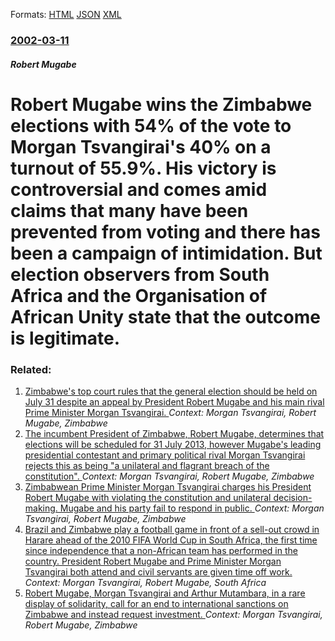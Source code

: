 
Formats: [HTML](/news/2002/03/11/robert-mugabe-wins-the-zimbabwe-elections-with-54-of-the-vote-to-morgan-tsvangirai-s-40-on-a-turnout-of-55-9-his-victory-is-controversia.html)  [JSON](/news/2002/03/11/robert-mugabe-wins-the-zimbabwe-elections-with-54-of-the-vote-to-morgan-tsvangirai-s-40-on-a-turnout-of-55-9-his-victory-is-controversia.json)  [XML](/news/2002/03/11/robert-mugabe-wins-the-zimbabwe-elections-with-54-of-the-vote-to-morgan-tsvangirai-s-40-on-a-turnout-of-55-9-his-victory-is-controversia.xml)  

### [2002-03-11](/news/2002/03/11/index.md)

##### Robert Mugabe
# Robert Mugabe wins the Zimbabwe elections with 54% of the vote to Morgan Tsvangirai's 40% on a turnout of 55.9%. His victory is controversial and comes amid claims that many have been prevented from voting and there has been a campaign of intimidation. But election observers from South Africa and the Organisation of African Unity state that the outcome is legitimate.




### Related:

1. [Zimbabwe's top court rules that the general election should be held on July 31 despite an appeal by President Robert Mugabe and his main rival Prime Minister Morgan Tsvangirai. ](/news/2013/07/5/zimbabwe-s-top-court-rules-that-the-general-election-should-be-held-on-july-31-despite-an-appeal-by-president-robert-mugabe-and-his-main-riv.md) _Context: Morgan Tsvangirai, Robert Mugabe, Zimbabwe_
2. [The incumbent President of Zimbabwe, Robert Mugabe, determines that elections will be scheduled for 31 July 2013, however Mugabe's leading presidential contestant and primary political rival Morgan Tsvangirai rejects this as being "a unilateral and flagrant breach of the constitution". ](/news/2013/06/13/the-incumbent-president-of-zimbabwe-robert-mugabe-determines-that-elections-will-be-scheduled-for-31-july-2013-however-mugabe-s-leading-p.md) _Context: Morgan Tsvangirai, Robert Mugabe, Zimbabwe_
3. [Zimbabwean Prime Minister Morgan Tsvangirai charges his President Robert Mugabe with violating the constitution and unilateral decision-making. Mugabe and his party fail to respond in public. ](/news/2010/10/7/zimbabwean-prime-minister-morgan-tsvangirai-charges-his-president-robert-mugabe-with-violating-the-constitution-and-unilateral-decision-maki.md) _Context: Morgan Tsvangirai, Robert Mugabe, Zimbabwe_
4. [Brazil and Zimbabwe play a football game in front of a sell-out crowd in Harare ahead of the 2010 FIFA World Cup in South Africa, the first time since independence that a non-African team has performed in the country. President Robert Mugabe and Prime Minister Morgan Tsvangirai both attend and civil servants are given time off work. ](/news/2010/06/2/brazil-and-zimbabwe-play-a-football-game-in-front-of-a-sell-out-crowd-in-harare-ahead-of-the-2010-fifa-world-cup-in-south-africa-the-first.md) _Context: Morgan Tsvangirai, Robert Mugabe, South Africa_
5. [Robert Mugabe, Morgan Tsvangirai and Arthur Mutambara, in a rare display of solidarity, call for an end to international sanctions on Zimbabwe and instead request investment. ](/news/2010/05/6/robert-mugabe-morgan-tsvangirai-and-arthur-mutambara-in-a-rare-display-of-solidarity-call-for-an-end-to-international-sanctions-on-zimbab.md) _Context: Morgan Tsvangirai, Robert Mugabe, Zimbabwe_
